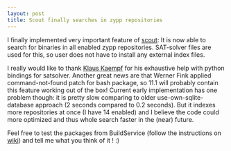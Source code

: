 ```yaml
---
layout: post
title: Scout finally searches in zypp repositories
---
```


I finally implemented very important feature of [scout](http://en.opensuse.org/Scout): It is now able to search for binaries in all enabled zypp repositories. SAT-solver files are used for this, so user does not have to install any external index files.

I really would like to thank [Klaus Kaempf](http://news.opensuse.org/2008/05/23/people-of-opensuse-klaus-kampf/) for his exhaustive help with python bindings for satsolver. Another great news are that Werner Fink applied command-not-found patch for bash package, so 11.1 will probably contain this feature working out of the box! Current early implementation has one problem though: it is pretty slow comparing to older use-own-sqlite-database approach (2 seconds compared to 0.2 seconds). But it indexes more repositories at once (I have 14 enabled) and I believe the code could more optimized and thus whole search faster in the (near) future.

Feel free to test the packages from BuildService (follow the instructions on [wiki](http://en.opensuse.org/Scout)) and tell me what you think of it ! :)
